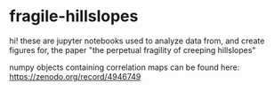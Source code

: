 # fragile-hillslopes

hi!
these are jupyter notebooks used to analyze data from, and create figures for, the paper "the perpetual fragility of creeping hillslopes"

numpy objects containing correlation maps can be found here:
https://zenodo.org/record/4946749
